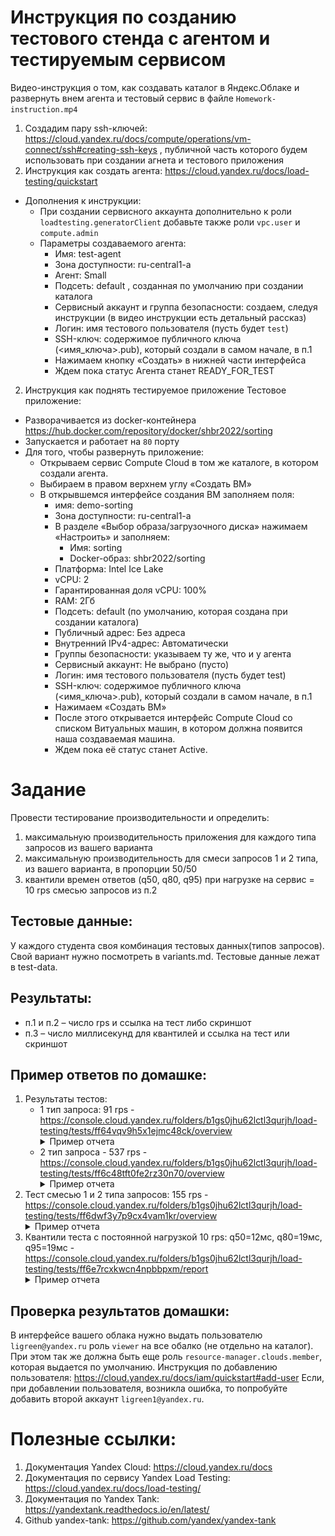 # Инструкция по созданию тестового стенда с агентом и тестируемым сервисом
Видео-инструкция о том, как создавать каталог в Яндекс.Облаке и развернуть внем агента и тестовый сервис в файле ``Homework-instruction.mp4``
1.	Создадим пару ssh-ключей: https://cloud.yandex.ru/docs/compute/operations/vm-connect/ssh#creating-ssh-keys , публичной часть которого будем использовать при создании агнета и тестового приложения
2. Инструкция как создать агента: https://cloud.yandex.ru/docs/load-testing/quickstart

* Дополнения к инструкции:
  * При создании сервисного аккаунта дополнительно к роли ``loadtesting.generatorClient`` добавьте также роли ``vpc.user`` и ``compute.admin``
  * Параметры создаваемого агента:
    * Имя: test-agent
    * Зона доступности: ru-central1-a
    * Агент: Small
    * Подсеть: default , созданная по умолчанию при создании каталога
    * Сервисный аккаунт и группа безопасности: создаем, следуя инструкции (в видео инструкции есть детальный рассказ)
    * Логин: имя тестового пользователя (пусть будет ``test``)
    * SSH-ключ: содержимое публичного ключа (<имя_ключа>.pub), который создали в самом начале, в п.1
    * Нажимаем кнопку «Создать» в нижней части интерфейса
    * Ждем пока статус Агента станет READY_FOR_TEST

2. Инструкция как поднять тестируемое приложение
Тестовое приложение:
  * Разворачивается из docker-контейнера https://hub.docker.com/repository/docker/shbr2022/sorting
  * Запускается и работает на ``80`` порту
  * Для того, чтобы развернуть приложение:
    * Открываем сервис Compute Cloud в том же каталоге, в котором создали агента.
    * Выбираем в правом верхнем углу «Создать ВМ»
    * В открывшемся интерфейсе создания ВМ заполняем поля:
      * имя: demo-sorting
      * Зона доступности: ru-central1-a
      * В разделе «Выбор образа/загрузочного диска» нажимаем «Настроить» и заполняем:
        * Имя: sorting
        * Docker-образ: shbr2022/sorting
      * Платформа: Intel Ice Lake
      * vCPU: 2
      * Гарантированная доля vCPU: 100%
      * RAM: 2Гб
      * Подсеть: default (по умолчанию, которая создана при создании каталога)
      * Публичный адрес: Без адреса
      * Внутренний IPv4-адрес: Автоматически
      * Группы безопасности: указываем ту же, что и у агента
      * Сервисный аккаунт: Не выбрано (пусто)
      * Логин: имя тестового пользователя (пусть будет test)
      * SSH-ключ: содержимое публичного ключа (<имя_ключа>.pub), который создали в самом начале, в п.1
      * Нажимаем «Создать ВМ»
      * После этого открывается интерфейс Compute Cloud со списком Витуальных машин, в котором должна появится наша создаваемая машина. 
      * Ждем пока её статус станет Active.

# Задание
Провести тестирование производительности и определить:
1. максимальную производительность приложения для каждого типа запросов из вашего варианта
2. максимальную производительность для смеси запросов 1 и 2 типа, из вашего варианта, в пропорции 50/50
3. квантили времен ответов (q50, q80, q95) при нагрузке на сервис = 10 rps смесью запросов из п.2
## Тестовые данные:
У каждого студента своя комбинация тестовых данных(типов запросов). Свой вариант нужно посмотреть в variants.md. Тестовые данные лежат в test-data.

## Результаты:
  * п.1 и п.2 – число rps и ссылка на тест либо скриншот
  * п.3 – число миллисекунд для квантилей и ссылка на тест или скриншот

## Пример ответов по домашке:
1.	Результаты тестов:
    * 1 тип запроса: 91 rps - https://console.cloud.yandex.ru/folders/b1gs0jhu62lctl3qurjh/load-testing/tests/ff64vqv9h5x1ejmc48ck/overview 
      <details>
        <summary>Пример отчета</summary>
          ![report1](img/report1.png)
      </datails>
    * 2 тип запроса - 537 rps - https://console.cloud.yandex.ru/folders/b1gs0jhu62lctl3qurjh/load-testing/tests/ff6c48tft0fe2rz30n70/overview
      <details>
        <summary>Пример отчета</summary>
          ![report1](img/report2.png)
      </datails>
2.	Тест смесью 1 и 2 типа запросов: 155 rps - https://console.cloud.yandex.ru/folders/b1gs0jhu62lctl3qurjh/load-testing/tests/ff6dwf3y7p9cx4vam1kr/overview
      <details>
        <summary>Пример отчета</summary>
          ![report1](img/report3.png)
      </datails>
3.	Квантили теста с постоянной нагрузкой 10 rps: q50=12мс, q80=19мс, q95=19мс - https://console.cloud.yandex.ru/folders/b1gs0jhu62lctl3qurjh/load-testing/tests/ff6e7rcxkwcn4npbbpxm/report
      <details>
        <summary>Пример отчета</summary>
          ![report1](img/report4.png)
      </datails>
## Проверка результатов домашки:
В интерфейсе вашего облака нужно выдать пользователю ``ligreen@yandex.ru`` роль ``viewer`` на все обалко (не отдельно на каталог). При этом так же должна быть еще роль ``resource-manager.clouds.member``, которая выдается по умолчанию. Инструкция по добавлению пользователя: https://cloud.yandex.ru/docs/iam/quickstart#add-user
Если, при добавлении пользователя, возникла ошибка, то попробуйте добавить второй аккаунт ``ligreen1@yandex.ru``.

# Полезные ссылки:
1. Документация Yandex Cloud: https://cloud.yandex.ru/docs
1. Документация по сервису Yandex Load Testing: https://cloud.yandex.ru/docs/load-testing/
2. Документация по Yandex Tank: https://yandextank.readthedocs.io/en/latest/
3. Github yandex-tank: https://github.com/yandex/yandex-tank
